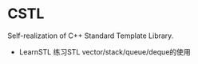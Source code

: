 # CSTL
Self-realization of C++ Standard Template Library.

* LearnSTL 练习STL vector/stack/queue/deque的使用